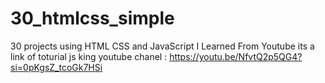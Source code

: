 # 30_htmlcss_simple
30 projects using HTML CSS and JavaScript I Learned From Youtube 
its a link of toturial js king youtube chanel  : 
https://youtu.be/NfvtQ2p5QG4?si=0pKgsZ_tcoGk7HSi
